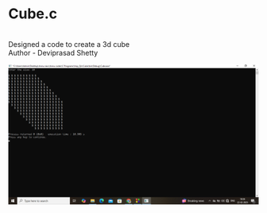 # Cube.c
<br> Designed a code to create a 3d cube 
<br> Author - Deviprasad Shetty 

![image alt](https://github.com/DeviprasadShetty9833/Cube.c/blob/e28bf9f0e76e3471546a3c87d8c7b3f85e90ec6b/Screenshot%20(107).png)
